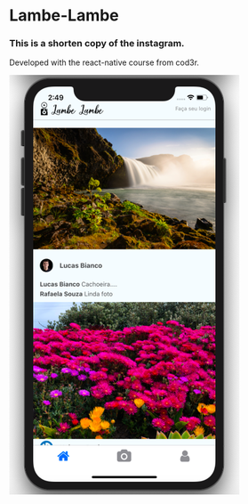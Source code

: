 # Lambe-Lambe

### This is a shorten copy of the instagram.

Developed with the react-native course from cod3r.

![](./assets/imgs/screenShot.png)
